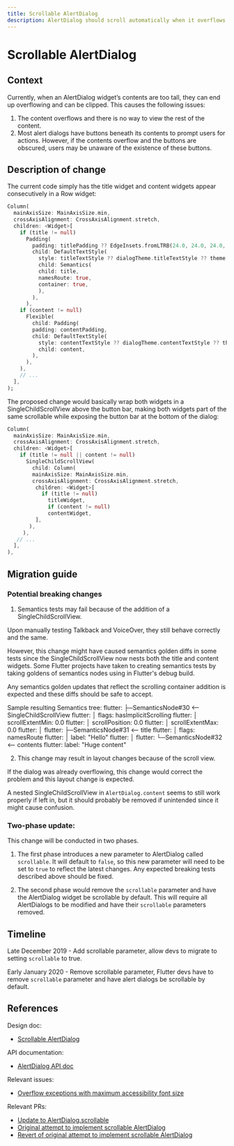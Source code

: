```yaml
---
title: Scrollable AlertDialog
description: AlertDialog should scroll automatically when it overflows.
---
```


# Scrollable AlertDialog

## Context

Currently, when an AlertDialog widget’s contents are too tall, they can end up
overflowing and can be clipped. This causes the following issues:

1. The content overflows and there is no way to view the rest of the content.
2. Most alert dialogs have buttons beneath its contents to prompt users for
actions. However, if the contents overflow and the buttons are obscured, users
may be unaware of the existence of these buttons.

## Description of change

The current code simply has the title widget and content widgets appear consecutively in a Row widget:

```dart
Column(
  mainAxisSize: MainAxisSize.min,
  crossAxisAlignment: CrossAxisAlignment.stretch,
  children: <Widget>[
    if (title != null)
      Padding(
        padding: titlePadding ?? EdgeInsets.fromLTRB(24.0, 24.0, 24.0, content == null ? 20.0 : 0.0),
        child: DefaultTextStyle(
          style: titleTextStyle ?? dialogTheme.titleTextStyle ?? theme.textTheme.title,
          child: Semantics(
          child: title,
          namesRoute: true,
          container: true,
          ),
        ),
      ),
    if (content != null)
      Flexible(
        child: Padding(
        padding: contentPadding,
        child: DefaultTextStyle(
          style: contentTextStyle ?? dialogTheme.contentTextStyle ?? theme.textTheme.subhead,
          child: content,
        ),
      ),
    ),
    // ...
  ],
);
```

The proposed change would basically wrap both widgets in a
SingleChildScrollView above the button bar, making both
widgets part of the same scrollable while exposing the
button bar at the bottom of the dialog:

```dart
Column(
  mainAxisSize: MainAxisSize.min,
  crossAxisAlignment: CrossAxisAlignment.stretch,
  children: <Widget>[
    if (title != null || content != null)
      SingleChildScrollView(
        child: Column(
        mainAxisSize: MainAxisSize.min,
        crossAxisAlignment: CrossAxisAlignment.stretch,
         children: <Widget>[
           if (title != null)
             titleWidget,
             if (content != null)
             contentWidget,
         ],
       ),
     ),
   // ...
  ],
),
```

## Migration guide

### Potential breaking changes

1. Semantics tests may fail because of the addition of a SingleChildScrollView.

Upon manually testing Talkback and VoiceOver, they still behave correctly and
the same.

However, this change might have caused semantics golden diffs in some tests
since the SingleChildScrollView now nests both the title and content widgets.
Some Flutter projects have taken to creating semantics tests by taking goldens
of semantics nodes using in Flutter's debug build.

Any semantics golden updates that reflect the scrolling container addition
is expected and these diffs should be safe to accept.

Sample resulting Semantics tree:
flutter:        ├─SemanticsNode#30 <-- SingleChildScrollView
flutter:          │ flags: hasImplicitScrolling
flutter:          │ scrollExtentMin: 0.0
flutter:          │ scrollPosition: 0.0
flutter:          │ scrollExtentMax: 0.0
flutter:          │
flutter:          ├─SemanticsNode#31 <-- title
flutter:          │   flags: namesRoute
flutter:          │   label: "Hello"
flutter:          │
flutter:          └─SemanticsNode#32 <-- contents
flutter:              label: "Huge content"


2. This change may result in layout changes because of the scroll view.

If the dialog was already overflowing, this change would correct the problem
and this layout change is expected.

A nested SingleChildScrollView in `AlertDialog.content` seems to still work
properly if left in, but it should probably be removed if unintended since
it might cause confusion.

### Two-phase update:

This change will be conducted in two phases.

1. The first phase introduces a new parameter to AlertDialog called
`scrollable`. It will default to `false`, so this new parameter will need
to be set to `true` to reflect the latest changes. Any expected breaking tests
described above should be fixed.

2. The second phase would remove the `scrollable` parameter and have the
AlertDialog widget be scrollable by default. This will require all AlertDialogs
to be modified and have their `scrollable` parameters removed.

## Timeline

Late December 2019 - Add scrollable parameter, allow devs to migrate to setting
`scrollable` to true.

Early January 2020 - Remove scrollable parameter, Flutter devs have to remove
`scrollable` parameter and have alert dialogs be scrollable by default.

## References

Design doc:
* [Scrollable AlertDialog](flutter.dev/go/scrollable-alert-dialog)

API documentation:
* [AlertDialog API doc](https://api.flutter.dev/flutter/material/AlertDialog-class.html)

Relevant issues:
* [Overflow exceptions with maximum accessibility font size](https://github.com/flutter/flutter/issues/42696)

Relevant PRs:
* [Update to AlertDialog.scrollable](https://github.com/flutter/flutter/pull/45079)
* [Original attempt to implement scrollable AlertDialog](https://github.com/flutter/flutter/pull/43226)
* [Revert of original attempt to implement scrollable AlertDialog](https://github.com/flutter/flutter/pull/44003)
